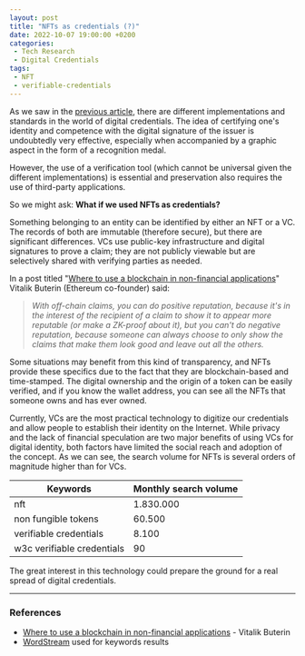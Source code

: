 ```yaml
---
layout: post
title: "NFTs as credentials (?)"
date: 2022-10-07 19:00:00 +0200
categories: 
 - Tech Research
 - Digital Credentials
tags:
 - NFT
 - verifiable-credentials
---
```


As we saw in the [previous article](https://davdifr.github.io/digitalcredentials/2022/09/22/exploring-digital-credentials.html), there are different implementations and standards in the world of digital credentials. The idea of certifying one's identity and competence with the digital signature of the issuer is undoubtedly very effective, especially when accompanied by a graphic aspect in the form of a recognition medal.

However, the use of a verification tool (which cannot be universal given the different implementations) is essential and preservation also requires the use of third-party applications.

So we might ask: **What if we used NFTs as credentials?**

Something belonging to an entity can be identified by either an NFT or a VC. The records of both are immutable (therefore secure), but there are significant differences. VCs use public-key infrastructure and digital signatures to prove a claim; they are not publicly viewable but are selectively shared with verifying parties as needed.

In a post titled "[Where to use a blockchain in non-financial applications](https://vitalik.ca/general/2022/06/12/nonfin.html)" Vitalik Buterin (Ethereum co-founder) said:

> _With off-chain claims, you can do *positive* reputation, because it's in the interest of the recipient of a claim to show it to appear more reputable (or make a ZK-proof about it), but you can't do *negative* reputation, because someone can always choose to only show the claims that make them look good and leave out all the others._

Some situations may benefit from this kind of transparency, and NFTs provide these specifics due to the fact that they are blockchain-based and time-stamped. The digital ownership and the origin of a token can be easily verified, and if you know the wallet address, you can see all the NFTs that someone owns and has ever owned.

Currently, VCs are the most practical technology to digitize our credentials and allow people to establish their identity on the Internet. While privacy and the lack of financial speculation are two major benefits of using VCs for digital identity, both factors have limited the social reach and adoption of the concept.
As we can see, the search volume for NFTs is several orders of magnitude higher than for VCs.

| Keywords                   | Monthly search volume |
| -------------------------- | --------------------- |
| nft                        | 1.830.000             |
| non fungible tokens        | 60.500                |
| verifiable credentials     | 8.100                 |
| w3c verifiable credentials | 90                    |

The great interest in this technology could prepare the ground for a real spread of digital credentials.

---

### References

- [Where to use a blockchain in non-financial applications](https://vitalik.ca/general/2022/06/12/nonfin.html) - Vitalik Buterin
- [WordStream](https://tools.wordstream.com/) used for keywords results
